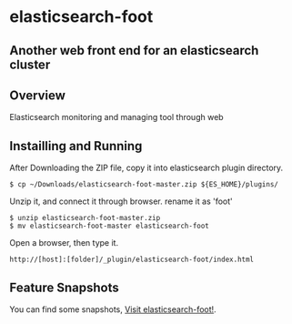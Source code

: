 # elasticsearch-foot

## Another web front end for an elasticsearch cluster

## Overview
Elasticsearch monitoring and managing tool through web

## Instailling and Running

After Downloading the ZIP file, copy it into elasticsearch plugin directory.
```
$ cp ~/Downloads/elasticsearch-foot-master.zip ${ES_HOME}/plugins/
```

Unzip it, and connect it through browser.
rename it as 'foot'
```
$ unzip elasticsearch-foot-master.zip
$ mv elasticsearch-foot-master elasticsearch-foot
```

Open a browser, then type it.
```
http://[host]:[folder]/_plugin/elasticsearch-foot/index.html
```

## Feature Snapshots
You can find some snapshots,
[Visit elasticsearch-foot!](http://socurites.com/elasticsearch-foot).